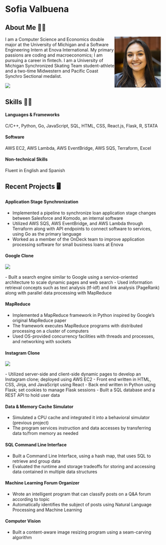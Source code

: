 # Sofia Valbuena

## About Me 💁‍♀️

<img src="MBWHeadshots23_cropped.jpg" alt="headshot" align="right" width="150">

I am a Computer Science and Economics double major at the University of Michigan and a Software Engineering Intern at Enova International. My primary passions are coding and macroeconomics; I am pursuing a career in fintech. I am a University of Michigan Synchronized Skating Team student-athlete and a two-time Midwestern and Pacific Coast Synchro Sectional medalist.

<p>
  <a href="sofiavalb03@gmail.com" Email/a>
</p>

<p>
<a href="https://www.linkedin.com/in/sofiavalb/">
<img src="https://img.shields.io/badge/LinkedIn-sofiavalb-blue">
</a>
</p>

## Skills 👨‍💻
<p><h4>Languages & Frameworks</h4> C/C++, Python, Go, JavaScript, SQL, HTML, CSS, React.js, Flask, R, STATA</p>
<p><h4>Software</h4> AWS EC2, AWS Lambda, AWS EventBridge, AWS SQS, Terraform, Excel</p>
<p><h4>Non-technical Skills</h4> Fluent in English and Spanish</p>

## Recent Projects 🖥️
#### Application Stage Synchronization
- Implemented a pipeline to synchronize loan application stage changes between Salesforce and Komodo, an internal software
- Utilized AWS SQS, AWS EventBridge, and AWS Lambda through Terraform along with API endpoints to connect software to services, using Go as the primary language
- Worked as a member of the OnDeck team to improve application processing software for small business loans at Enova

#### Google Clone
<p>
<a href="https://github.com/sofiavalb/ask485">
<img src="https://img.shields.io/badge/Google%20Clone%20Project-8A2BE2">
</a>
</p>
- Built a search engine similar to Google using a service-oriented architecture to scale dynamic pages and web search
- Used information retrieval concepts such as text analysis (tf-idf) and link analysis (PageRank) along with parallel data processing with MapReduce    

#### MapReduce
- Implemented a MapReduce framework in Python inspired by Google’s original MapReduce paper
- The framework executes MapReduce programs with distributed processing on a cluster of computers
- Used OS-provided concurrency facilities with threads and processes, and networking with sockets

#### Instagram Clone
<p>
<a href="https://github.com/sofiavalb/insta485">
<img src="https://img.shields.io/badge/Instagram%20Clone%20Project-8A2BE2">
</a>
</p>
- Utilized server-side and client-side dynamic pages to develop an Instagram clone; deployed using AWS EC2
- Front end written in HTML, CSS, Jinja, and JavaScript using React
- Back end written in Python using Flask; set cookies to manage Flask sessions
- Built a SQL database and a REST API to hold user data

#### Data & Memory Cache Simulator
- Simulated a CPU cache and integrated it into a behavioral simulator (previous project)
- The program services instruction and data accesses by transferring data to/from memory as needed 

#### SQL Command Line Interface
- Built a Command Line Interface, using a hash map, that uses SQL to retrieve and group data
- Evaluated the runtime and storage tradeoffs for storing and accessing data contained in multiple data structures

#### Machine Learning Forum Organizer
- Wrote an intelligent program that can classify posts on a Q&A forum according to topic
- Automatically identifies the subject of posts using Natural Language Processing and Machine Learning

#### Computer Vision
- Built a content-aware image resizing program using a seam-carving algorithm

